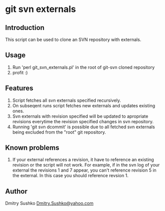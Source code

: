 git svn externals
======

Introduction
----------

This script can be used to clone an SVN repository with externals.

Usage
----------

1. Run 'perl git_svn_externals.pl' in the root of git-svn cloned repository
2. profit :)

Features
----------

1. Script fetches all svn externals specified recursively.
2. On subseqent runs script fetches new externals and updates existing ones.
3. Svn externals with revision specified will be updated to apropriate
   revisions everytime the revision specified changes in svn repository.
4. Running 'git svn dcommit' is possible due to all fetched svn externals
   being excluded from the "root" git repository.

Known problems
----------

1. If your external references a revision, it have to reference an existing revision 
   or the script will not work. 
   For example, if in the svn log of your external the revisions 1 and 7 appear, 
   you can't reference revision 5 in the external. In this case you should reference 
   revsion 1.

Author
----------

Dmitry Sushko <Dmitry.Sushko@yahoo.com>
